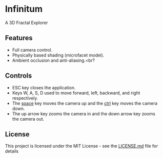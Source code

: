 # Infinitum
A 3D Fractal Explorer

## Features
- Full camera control.<br>
- Physically based shading (microfacet model).<br>
- Ambient occlusion and anti-aliasing.<br?

## Controls
- ESC key closes the application.<br>
- Keys W, A, S, D used to move forward, left, backward, and right respectively.<br>
- The <u>space</u> key moves the camera up and the <u>ctrl</u> key moves the camera down.<br>
- The up arrow key zooms the camera in and the down arrow key zooms the camera out.<br>

## License
This project is licensed under the MIT License - see the [LICENSE.md](LICENSE.md) file for details
